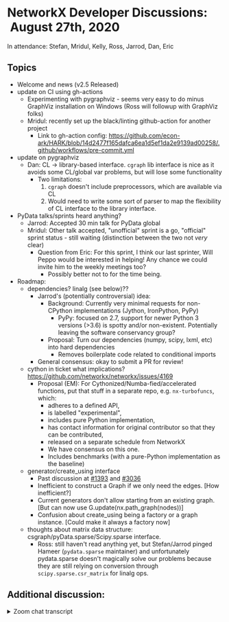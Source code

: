# NetworkX Developer Discussions:  August 27th, 2020

In attendance: Stefan, Mridul, Kelly, Ross, Jarrod, Dan, Eric

## Topics

- Welcome and news (v2.5 Released)
- update on CI using gh-actions
  * Experimenting with pygraphviz - seems very easy to do minus GraphViz installation on Windows (Ross will followup with GraphViz folks)
  * Mridul: recently set up the black/linting github-action for another project
    - Link to gh-action config: https://github.com/econ-ark/HARK/blob/14d2477f165dafca6ea1d5ef1da2e9139ad00258/.github/workflows/pre-commit.yml 
- update on pygraphviz
  * Dan: CL -> library-based interface. `cgraph` lib interface is nice as it avoids some CL/global var problems, but will lose some functionality
    - Two limitations:
      1) `cgraph` doesn't include preprocessors, which are available via CL
      2) Would need to write some sort of parser to map the flexibility of CL interface to the library interface.
- PyData talks/sprints heard anything?
  * Jarrod: Accepted 30 min talk for PyData global
  * Mridul: Other talk accepted, "unofficial" sprint is a go, "official" sprint status - still waiting (distinction between the two not *very* clear)
      * Question from Eric: For this sprint, I think our last sprinter, Will Peppo would be interested in helping! Any chance we could invite him to the weekly meetings too?
          * Possibly better not to for the time being.
- Roadmap:
    - dependencies? linalg (see below)??
      * Jarrod's (potentially controversial) idea:
        - Background: Currently very minimal requests for non-CPython implementations (Jython, IronPython, PyPy)
          * PyPy: focused on 2.7, support for newer Python 3 versions (>3.6) is spotty and/or non-existent. Potentially leaving the software conservancy group?
        - Proposal: Turn our dependencies (numpy, scipy, lxml, etc) into hard dependencies
          * Removes boilerplate code related to conditional imports
      * General consensus: okay to submit a PR for review!
    - cython in ticket what implications? https://github.com/networkx/networkx/issues/4169
        - Proposal (EM): For Cythonized/Numba-fied/accelerated functions, put that stuff in a separate repo, e.g. `nx-turbofuncs`, which:
            - adheres to a defined API,
            - is labelled "experimental",
            - includes pure Python implementation,
            - has contact information for original contributor so that they can be contributed,
            - released on a separate schedule from NetworkX
            - We have consensus on this one.
            - Includes benchmarks (with a pure-Python implementation as the baseline)
    - generator/create_using interface
        - Past discussion at [#1393](https://github.com/networkx/networkx/issues/1393) and [#3036](https://github.com/networkx/networkx/issues/3036)
        - Inefficient to construct a Graph if we only need the edges.  [How inefficient?]
        - Current generators don't allow starting from an existing graph. [But can now use G.update(nx.path_graph(nodes))]
        - Confusion about create_using being a factory or a graph instance. [Could make it always a factory now]
    - thoughts about matrix data structure: csgraph/pyData.sparse/Scipy.sparse interface.
      * Ross: still haven't read anything yet, but Stefan/Jarrod pinged Hameer (`pydata.sparse` maintainer) and unfortunately pydata.sparse doesn't magically solve our problems because they are still relying on conversion through `scipy.sparse.csr_matrix` for linalg ops.


## Additional discussion:

<details>
  <summary>Zoom chat transcript</summary>
13:02:56	 From Kelly Boothby : Hi everybody, i'm fighting audio D:
13:05:43	 From Kelly Boothby : very vader-esque
13:05:56	 From Ross Barnowski : haha spot on :)
13:14:22	 From Stefan van der Walt : The last seen date is not promising.  But looks like Microsoft now makes available VM images for Windows: https://developer.microsoft.com/en-us/windows/downloads/virtual-machines/

	carly		ec:b1:d7:6e:58:fc	stefanv	Hewlett Packard	2020-01-09 02:20:13
13:14:28	 From Eric Ma : Mridul, can you send a link?
13:15:33	 From Mridul Seth : https://github.com/econ-ark/HARK/pull/813 the PR
13:15:38	 From Mridul Seth : https://github.com/econ-ark/HARK/blob/14d2477f165dafca6ea1d5ef1da2e9139ad00258/.github/workflows/pre-commit.yml
13:15:45	 From Mridul Seth : The GitHub action workflow
13:16:20	 From Mridul Seth : https://github.com/pre-commit/action
13:16:24	 From Mridul Seth : The action
13:16:28	 From Eric Ma : Thanks!
13:16:42	 From Stefan van der Walt : We do this for SkyPortal:

https://github.com/skyportal/skyportal/blob/master/.github/workflows/test.yml#L100
13:30:04	 From Kelly Boothby : that can be a good investment
13:31:12	 From Kelly Boothby : lol omg
13:32:00	 From Mridul Seth : @Ross did that issue analysis work ?
13:32:14	 From Mridul Seth : Like did you find actual “important” issue s
13:35:52	 From Stefan van der Walt : "During the last year PyPy and Conservancy have worked together to properly utilise the generous donations made by stalwart PyPy enthusiats over the years and to wrap up PyPy's remaining charitable obligations."
13:36:13	 From Stefan van der Walt : "PyPy will remain a community project" <-- hmm
13:38:52	 From Ross Barnowski : @mridul - here's a dumb static site I threw together. We haven't *really* done any analysis, just putting everything in place to do so: https://rossbar.github.io/github_graphql/content/basic_graph_analysis.html#centrality
13:42:38	 From Kelly Boothby : what's the issue #?
13:44:48	 From Stefan van der Walt : 
    - cython in ticket what implications? https://github.com/networkx/networkx/issues/4169



13:44:51	 From Stefan van der Walt : https://hackmd.io/ea2IhUuqSrG4kM9tokXuEw
13:45:12	 From Kelly Boothby : I'm a very old-time user of cython -- I think it would be really good to support high-perf code
13:50:37	 From Kelly Boothby : A cythonized integer-label backend with thin dict wrappers can gain a lot of performance when people implement algorithms handling the backend directly
13:50:59	 From Stefan van der Walt : That's probably true, since you can avoid all the type checking.
13:52:43	 From Stefan van der Walt : https://transonic.readthedocs.io/en/latest/
13:52:49	 From Kelly Boothby : It's worth mentioning that scipy.csgraph has some overlap with the algorithms that networkx implements -- maybe if we integrate that more... yup what Dan said
13:52:59	 From Mridul Seth : Benchmark done by Tiago(Graph-Tool) https://graph-tool.skewed.de/performance
13:54:36	 From Stefan van der Walt : From PyPi leader:

The SFC sucks. We had a massive struggle with them producing paperwork
and not letting us spent our money. So we left, mostly for open
collective. The corpo-speak blog post is something SFC insisted on and
whatever, farewell.
13:59:18	 From Kelly Boothby : There is a middle road where we get more involved with scipy -- maybe a decorator could be added to certain networkx functions to shunt over to csgraph where possible
14:03:11	 From Kelly Boothby : this is good for me in general
14:04:05	 From Stefan van der Walt : No life, don't worry.
14:04:08	 From Mridul Seth : +1
14:04:11	 From Kelly Boothby : :(
14:04:22	 From Kelly Boothby : I don't but my kid does
14:04:23	 From Stefan van der Walt : :)
14:10:25	 From Kelly Boothby : The decorator I wrote basically does all of this with a clean interface
14:10:49	 From Kelly Boothby : no pr yet, it's in an issue
14:11:08	 From Kelly Boothby : I wanted more of this conversation before I pulled the trigger
14:12:11	 From JARROD MILLMAN : https://github.com/networkx/networkx/issues/3036
14:13:30	 From Kelly Boothby : one possibly annoying suggestion: give length-1 tuples for isolated nodes?
14:14:15	 From Kelly Boothby : length=1
14:14:24	 From Kelly Boothby : (a,b), (c,)
14:14:49	 From Kelly Boothby : which makes handling it annoyingly edge-casey and add_edges_from will hate it
14:17:08	 From Kelly Boothby : Three issues: graph data, node data, edge data
14:17:25	 From Kelly Boothby : Some generators populate a name, for example
14:17:37	 From Kelly Boothby : https://github.com/dwavesystems/dwave_networkx/blob/master/dwave_networkx/generators/pegasus.py
14:17:52	 From Kelly Boothby : ^ this beast populates node data
14:18:23	 From Kelly Boothby : so I'm not really sure how to handle all of this stuff quite yet and if people have ideas, please contribute to the issue?
14:19:14	 From Kelly Boothby : I'm super busy with work for the next month or two but around mid-october I might have time for a solid PR
14:20:08	 From Kelly Boothby : awesome, thanks
14:22:12	 From Kelly Boothby : bye!
</details>